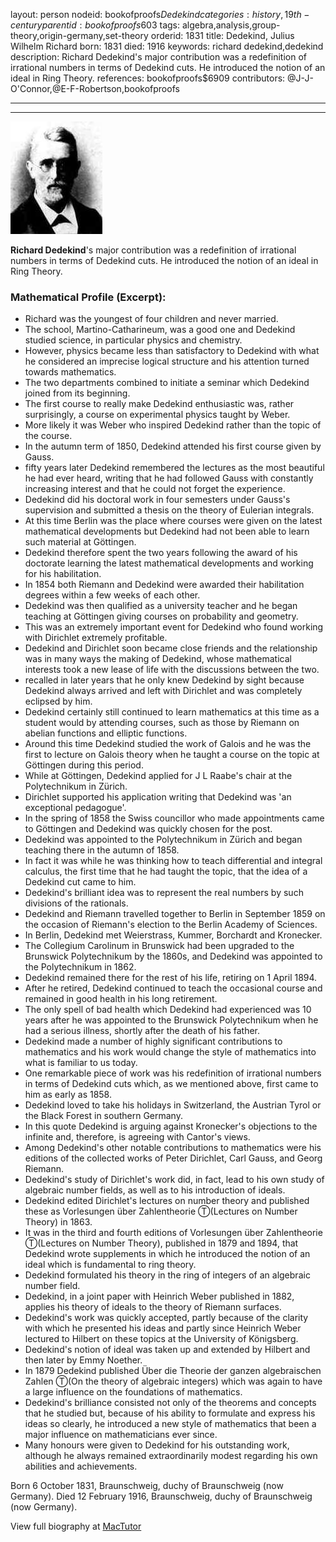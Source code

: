 layout: person
nodeid: bookofproofs$Dedekind
categories: history,19th-century
parentid: bookofproofs$603
tags: algebra,analysis,group-theory,origin-germany,set-theory
orderid: 1831
title: Dedekind, Julius Wilhelm Richard
born: 1831
died: 1916
keywords: richard dedekind,dedekind
description: Richard Dedekind's major contribution was a redefinition of irrational numbers in terms of Dedekind cuts. He introduced the notion of an ideal in Ring Theory.
references: bookofproofs$6909
contributors: @J-J-O'Connor,@E-F-Robertson,bookofproofs

---



---

![Dedekind.jpg](https://github.com/bookofproofs/bookofproofs.github.io/blob/main/_sources/_assets/images/portraits/Dedekind.jpg?raw=true)

**Richard Dedekind**'s major contribution was a redefinition of irrational numbers in terms of Dedekind cuts. He introduced the notion of an ideal in Ring Theory.

### Mathematical Profile (Excerpt):
* Richard was the youngest of four children and never married.
* The school, Martino-Catharineum, was a good one and Dedekind studied science, in particular physics and chemistry.
* However, physics became less than satisfactory to Dedekind with what he considered an imprecise logical structure and his attention turned towards mathematics.
* The two departments combined to initiate a seminar which Dedekind joined from its beginning.
* The first course to really make Dedekind enthusiastic was, rather surprisingly, a course on experimental physics taught by Weber.
* More likely it was Weber who inspired Dedekind rather than the topic of the course.
* In the autumn term of 1850, Dedekind attended his first course given by Gauss.
* fifty years later Dedekind remembered the lectures as the most beautiful he had ever heard, writing that he had followed Gauss with constantly increasing interest and that he could not forget the experience.
* Dedekind did his doctoral work in four semesters under Gauss's supervision and submitted a thesis on the theory of Eulerian integrals.
* At this time Berlin was the place where courses were given on the latest mathematical developments but Dedekind had not been able to learn such material at Göttingen.
* Dedekind therefore spent the two years following the award of his doctorate learning the latest mathematical developments and working for his habilitation.
* In 1854 both Riemann and Dedekind were awarded their habilitation degrees within a few weeks of each other.
* Dedekind was then qualified as a university teacher and he began teaching at Göttingen giving courses on probability and geometry.
* This was an extremely important event for Dedekind who found working with Dirichlet extremely profitable.
* Dedekind and Dirichlet soon became close friends and the relationship was in many ways the making of Dedekind, whose mathematical interests took a new lease of life with the discussions between the two.
* recalled in later years that he only knew Dedekind by sight because Dedekind always arrived and left with Dirichlet and was completely eclipsed by him.
* Dedekind certainly still continued to learn mathematics at this time as a student would by attending courses, such as those by Riemann on abelian functions and elliptic functions.
* Around this time Dedekind studied the work of Galois and he was the first to lecture on Galois theory when he taught a course on the topic at Göttingen during this period.
* While at Göttingen, Dedekind applied for J L Raabe's chair at the Polytechnikum in Zürich.
* Dirichlet supported his application writing that Dedekind was 'an exceptional pedagogue'.
* In the spring of 1858 the Swiss councillor who made appointments came to Göttingen and Dedekind was quickly chosen for the post.
* Dedekind was appointed to the Polytechnikum in Zürich and began teaching there in the autumn of 1858.
* In fact it was while he was thinking how to teach differential and integral calculus, the first time that he had taught the topic, that the idea of a Dedekind cut came to him.
* Dedekind's brilliant idea was to represent the real numbers by such divisions of the rationals.
* Dedekind and Riemann travelled together to Berlin in September 1859 on the occasion of Riemann's election to the Berlin Academy of Sciences.
* In Berlin, Dedekind met Weierstrass, Kummer, Borchardt and Kronecker.
* The Collegium Carolinum in Brunswick had been upgraded to the Brunswick Polytechnikum by the 1860s, and Dedekind was appointed to the Polytechnikum in 1862.
* Dedekind remained there for the rest of his life, retiring on 1 April 1894.
* After he retired, Dedekind continued to teach the occasional course and remained in good health in his long retirement.
* The only spell of bad health which Dedekind had experienced was 10 years after he was appointed to the Brunswick Polytechnikum when he had a serious illness, shortly after the death of his father.
* Dedekind made a number of highly significant contributions to mathematics and his work would change the style of mathematics into what is familiar to us today.
* One remarkable piece of work was his redefinition of irrational numbers in terms of Dedekind cuts which, as we mentioned above, first came to him as early as 1858.
* Dedekind loved to take his holidays in Switzerland, the Austrian Tyrol or the Black Forest in southern Germany.
* In this quote Dedekind is arguing against Kronecker's objections to the infinite and, therefore, is agreeing with Cantor's views.
* Among Dedekind's other notable contributions to mathematics were his editions of the collected works of Peter Dirichlet, Carl Gauss, and Georg Riemann.
* Dedekind's study of Dirichlet's work did, in fact, lead to his own study of algebraic number fields, as well as to his introduction of ideals.
* Dedekind edited Dirichlet's lectures on number theory and published these as Vorlesungen über Zahlentheorie Ⓣ(Lectures on Number Theory) in 1863.
* It was in the third and fourth editions of Vorlesungen über Zahlentheorie Ⓣ(Lectures on Number Theory), published in 1879 and 1894, that Dedekind wrote supplements in which he introduced the notion of an ideal which is fundamental to ring theory.
* Dedekind formulated his theory in the ring of integers of an algebraic number field.
* Dedekind, in a joint paper with Heinrich Weber published in 1882, applies his theory of ideals to the theory of Riemann surfaces.
* Dedekind's work was quickly accepted, partly because of the clarity with which he presented his ideas and partly since Heinrich Weber lectured to Hilbert on these topics at the University of Königsberg.
* Dedekind's notion of ideal was taken up and extended by Hilbert and then later by Emmy Noether.
* In 1879 Dedekind published Über die Theorie der ganzen algebraischen Zahlen Ⓣ(On the theory of algebraic integers) which was again to have a large influence on the foundations of mathematics.
* Dedekind's brilliance consisted not only of the theorems and concepts that he studied but, because of his ability to formulate and express his ideas so clearly, he introduced a new style of mathematics that been a major influence on mathematicians ever since.
* Many honours were given to Dedekind for his outstanding work, although he always remained extraordinarily modest regarding his own abilities and achievements.

Born 6 October 1831, Braunschweig, duchy of Braunschweig (now Germany). Died 12 February 1916, Braunschweig, duchy of Braunschweig (now Germany).

View full biography at [MacTutor](https://mathshistory.st-andrews.ac.uk/Biographies/Dedekind/)
